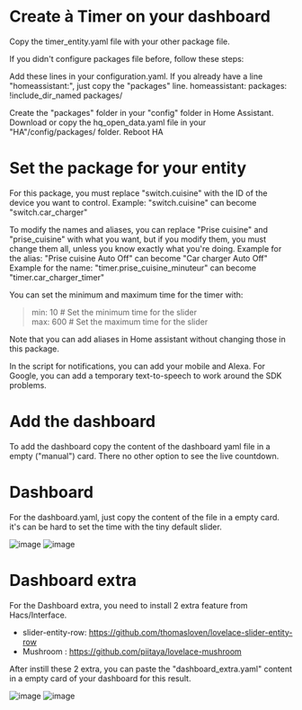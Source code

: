 # Create à Timer on your dashboard
Copy the timer_entity.yaml file with your other package file.

If you didn't configure packages file before, follow these steps:

Add these lines in your configuration.yaml. If you already have a line "homeassistant:", just copy the "packages" line.
homeassistant:
  packages: !include_dir_named packages/

Create the "packages" folder in your "config" folder in Home Assistant.
Download or copy the hq_open_data.yaml file in your "HA"/config/packages/ folder.
Reboot HA

# Set the package for your entity
For this package, you must replace "switch.cuisine" with the ID of the device you want to control.
Example: "switch.cuisine" can become "switch.car_charger"

To modify the names and aliases, you can replace "Prise cuisine" and "prise_cuisine" with what you want, but if you modify them, you must change them all, unless you know exactly what you're doing.
Example for the alias: "Prise cuisine Auto Off" can become "Car charger Auto Off"
Example for the name: "timer.prise_cuisine_minuteur" can become "timer.car_charger_timer"

You can set the minimum and maximum time for the timer with:
>    min: 10 # Set the minimum time for the slider <br>
>    max: 600 # Set the maximum time for the slider

Note that you can add aliases in Home assistant without changing those in this package.

In the script for notifications, you can add your mobile and Alexa. For Google, you can add a temporary text-to-speech to work around the SDK problems.

# Add the dashboard

To add the dashboard copy the content of the dashboard yaml file in a empty ("manual") card. There no other option to see the live countdown.

# Dashboard 

For the dashboard.yaml, just copy the content of the file in a empty card. it's can be hard to set the time with the tiny default slider.

![image](https://user-images.githubusercontent.com/31359825/218279715-9d760285-e79a-4b25-8a46-cf1224ab9b91.png)
![image](https://user-images.githubusercontent.com/31359825/218279761-6bc61093-8318-4b82-9f45-b01a5761827a.png)

# Dashboard extra

For the Dashboard extra, you need to install 2 extra feature from Hacs/Interface.
- slider-entity-row: https://github.com/thomasloven/lovelace-slider-entity-row
- Mushroom : https://github.com/piitaya/lovelace-mushroom

After instill these 2  extra, you can paste the "dashboard_extra.yaml" content in a empty card of your dashboard for this result.

![image](https://user-images.githubusercontent.com/31359825/218279735-50206f8b-a52d-4f25-aa52-6dfcb27b269b.png)
![image](https://user-images.githubusercontent.com/31359825/218279774-6e0be5d7-dcc3-45cc-850c-6968e9632077.png)
